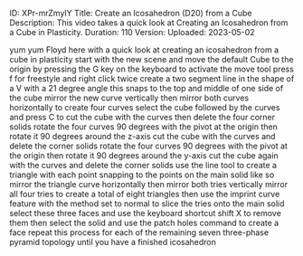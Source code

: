ID: XPr-mrZmyIY
Title: Create an Icosahedron (D20) from a Cube
Description: This video takes a quick look at Creating an Icosahedron from a Cube in Plasticity.
Duration: 110
Version: 
Uploaded: 2023-05-02

yum yum
Floyd here with a quick look at creating
an icosahedron from a cube in plasticity
start with the new scene and move the
default Cube to the origin by pressing
the G key on the keyboard to activate
the move tool press f for freestyle and
right click twice create a two segment
line in the shape of a V with a 21
degree angle this snaps to the top and
middle of one side of the cube mirror
the new curve vertically then mirror
both curves horizontally to create four
curves select the cube followed by the
curves and press C to cut the cube with
the curves
then delete the four corner solids
rotate the four curves 90 degrees with
the pivot at the origin then rotate it
90 degrees around the z-axis
cut the cube with the curves and delete
the corner solids
rotate the four curves 90 degrees with
the pivot at the origin
then rotate it 90 degrees around the
y-axis
cut the cube again with the curves and
delete the corner solids
use the line tool to create a triangle
with each point snapping to the points
on the main solid like so
mirror the triangle curve horizontally
then mirror both tries vertically
mirror all four tries to create a total
of eight triangles
then use the imprint curve feature
with the method set to normal
to slice the tries onto the main solid
select these three faces and use the
keyboard shortcut shift X to remove them
then select the solid and use the patch
holes command to create a face repeat
this process for each of the remaining
seven three-phase pyramid topology
until you have a finished icosahedron

